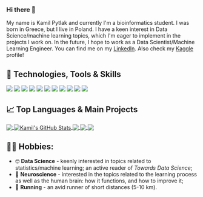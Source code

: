 ### Hi there 👋

My name is Kamil Pytlak and currently I'm a bioinformatics student. I was born in Greece, but I live in Poland. I have a keen interest in Data Science/machine learning topics, which I'm eager to implement in the projects I work on. In the future, I hope to work as a Data Scientist/Machine Learning Engineer. You can find me on my [LinkedIn](https://www.linkedin.com/in/kamil-pytlak/). Also check my [Kaggle](https://www.kaggle.com/kamilpytlak) profile!

## 🔧 Technologies, Tools & Skills

![](https://img.shields.io/badge/System-Windows-informational?style=flat&logo=Windows&logoColor=white&color=2bbc8a)
![](https://img.shields.io/badge/System-Linux-informational?style=flat&logo=Ubuntu&logoColor=white&color=2bbc8a)
![](https://img.shields.io/badge/Editor-PyCharm-informational?style=flat&logo=PyCharm&logoColor=white&color=2bbc8a)
![](https://img.shields.io/badge/Editor-Visual%20Studio%20Code-informational?style=flat&logo=Visual%20Studio%20Code&logoColor=white&color=2bbc8a)
![](https://img.shields.io/badge/Editor-Jupyter%20Notebook-informational?style=flat&logo=Jupyter&logoColor=white&color=2bbc8a)
![](https://img.shields.io/badge/Code-Python-informational?style=flat&logo=Python&logoColor=white&color=2bbc8a)
![](https://img.shields.io/badge/Code-R-informational?style=flat&logo=R&logoColor=white&color=2bbc8a)
![](https://img.shields.io/badge/Code-SQL-informational?style=flat&logo=Databricks&logoColor=white&color=2bbc8a)
![](https://img.shields.io/badge/Shell-Bash-informational?style=flat&logo=Windows%20Terminal&logoColor=white&color=2bbc8a)
![](https://img.shields.io/badge/Statistics-informational?style=flat&logo=Simple%20Analytics&logoColor=white&color=2bbc8a)
![](https://img.shields.io/badge/Machine%20Learning-informational?style=flat&logo=scikit-learn&logoColor=white&color=2bbc8a)



## 📈 Top Languages & Main Projects

<a href="https://github.com/kamilpytlak/kamilpytlak">
  <img align="center" src="https://github-readme-stats.vercel.app/api/top-langs/?username=kamilpytlak&hide=jupyter%20notebook,html,css,javascript,tex&title_color=ffffff&text_color=c9cacc&icon_color=2bbc8a&bg_color=1d1f21&langs_count=3" />
</a>

<a href="https://github.com/kamilpytlak/kamilpytlak">
  <img align="center" src="https://github-readme-stats.vercel.app/api?username=kamilpytlak&show_icons=true&line_height=27&count_private=true&title_color=ffffff&text_color=c9cacc&icon_color=2bbc8a&bg_color=1d1f21" alt="Kamil's GitHub Stats" />
</a>

<a href="https://github.com/kamilpytlak/heart-condition-checker">
  <img align="center" src="https://github-readme-stats.vercel.app/api/pin/?username=kamilpytlak&repo=heart-condition-checker&title_color=ffffff&text_color=c9cacc&icon_color=2bbc8a&bg_color=1d1f21" />
</a>

<a href="https://github.com/kamilpytlak/covid-19-analyzer-R">
  <img align="center" src="https://github-readme-stats.vercel.app/api/pin/?username=kamilpytlak&repo=covid-19-analyzer-R&title_color=ffffff&text_color=c9cacc&icon_color=2bbc8a&bg_color=1d1f21" />
</a>

<a href="https://github.com/kamilpytlak/data-analyses">
  <img align="center" src="https://github-readme-stats.vercel.app/api/pin/?username=kamilpytlak&repo=data-analyses&title_color=ffffff&text_color=c9cacc&icon_color=2bbc8a&bg_color=1d1f21" />
</a>

## 🏃‍♂️ Hobbies:
* 🤓 **Data Science** - keenly interested in topics related to statistics/machine learning; an active reader of *Towards Data Science*;
* 🧠 **Neuroscience** - interested in the topics related to the learning process as well as the human brain: how it functions, and how to improve it;
* 🏃 **Running** - an avid runner of short distances (5-10 km).
